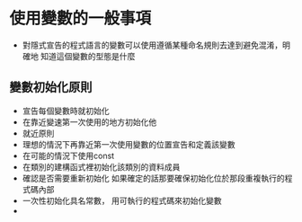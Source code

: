 # 使用變數的一般事項
- 對隱式宣告的程式語言的變數可以使用遵循某種命名規則去達到避免混淆，明確地 知道這個變數的型態是什麼
##  變數初始化原則
- 宣告每個變數時就初始化
- 在靠近變速第一次使用的地方初始化他
 - 就近原則
- 理想的情況下再靠近第一次使用變數的位置宣告和定義該變數
- 在可能的情況下使用const
- 在類別的建構函式裡初始化該類別的資料成員
- 確認是否需要重新初始化
    如果確定的話那要確保初始化位於那段重複執行的程式碼內部
- 一次性初始化具名常數， 用可執行的程式碼來初始化變數
- 
<!--stackedit_data:
eyJoaXN0b3J5IjpbMjAzMjY2MDIyLDE5MDcwNDI4NjYsLTk5MT
UwNTM1MywtMTM5MzgxODg4XX0=
-->